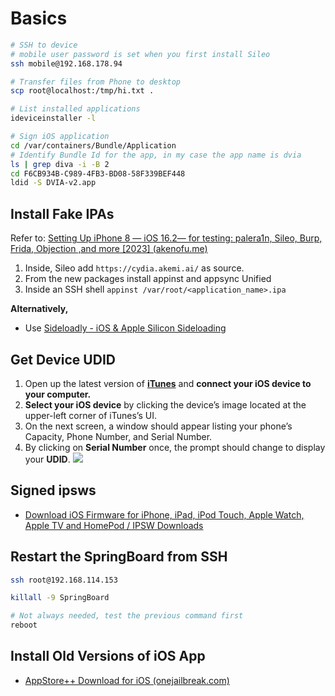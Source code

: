 # Basics
```bash
# SSH to device
# mobile user password is set when you first install Sileo
ssh mobile@192.168.178.94 

# Transfer files from Phone to desktop
scp root@localhost:/tmp/hi.txt .

# List installed applications
ideviceinstaller -l

# Sign iOS application
cd /var/containers/Bundle/Application
# Identify Bundle Id for the app, in my case the app name is dvia
ls | grep diva -i -B 2
cd F6CB934B-C989-4FB3-BD08-58F339BEF448
ldid -S DVIA-v2.app
```
## Install Fake IPAs
Refer to: [Setting Up iPhone 8 — iOS 16.2— for testing: palera1n, Sileo, Burp, Frida, Objection ,and more [2023] (akenofu.me)](https://blog.akenofu.me/setting-up-iphone-8-ios-16-for-pen-testing-ios-apps-2023/)
1. Inside, Sileo add `https://cydia.akemi.ai/` as source.
2. From the new packages install appinst and appsync Unified
3. Inside an SSH shell `appinst /var/root/<application_name>.ipa`

**Alternatively,**
- Use [Sideloadly - iOS & Apple Silicon Sideloading](https://sideloadly.io/)

## Get Device UDID
1.  Open up the latest version of [**iTunes**](http://www.apple.com/itunes/) and **connect your iOS device to your computer.**
2.  **Select your iOS device** by clicking the device’s image located at the upper-left corner of iTunes’s UI.
3. On the next screen, a window should appear listing your phone’s Capacity, Phone Number, and Serial Number.
4. By clicking on **Serial Number** once, the prompt should change to display your **UDID**.
	![](/Screenshots/Pasted%20image%2020230113102610.png)

## Signed ipsws
- [Download iOS Firmware for iPhone, iPad, iPod Touch, Apple Watch, Apple TV and HomePod / IPSW Downloads](https://ipsw.me/)

## Restart the SpringBoard from SSH
```bash
ssh root@192.168.114.153

killall -9 SpringBoard

# Not always needed, test the previous command first
reboot
```

## Install Old Versions of iOS App
- [AppStore++ Download for iOS (onejailbreak.com)](https://onejailbreak.com/blog/appstoreplusplus/)

